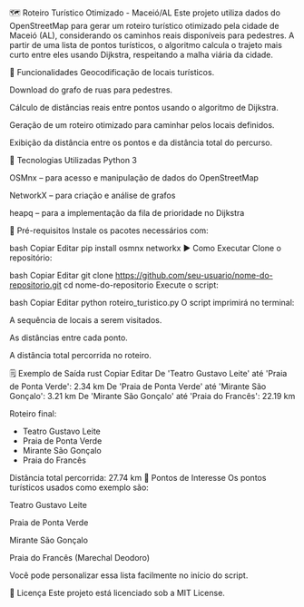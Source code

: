🗺️ Roteiro Turístico Otimizado - Maceió/AL
Este projeto utiliza dados do OpenStreetMap para gerar um roteiro turístico otimizado pela cidade de Maceió (AL), considerando os caminhos reais disponíveis para pedestres. A partir de uma lista de pontos turísticos, o algoritmo calcula o trajeto mais curto entre eles usando Dijkstra, respeitando a malha viária da cidade.

🚀 Funcionalidades
Geocodificação de locais turísticos.

Download do grafo de ruas para pedestres.

Cálculo de distâncias reais entre pontos usando o algoritmo de Dijkstra.

Geração de um roteiro otimizado para caminhar pelos locais definidos.

Exibição da distância entre os pontos e da distância total do percurso.

🧰 Tecnologias Utilizadas
Python 3

OSMnx – para acesso e manipulação de dados do OpenStreetMap

NetworkX – para criação e análise de grafos

heapq – para a implementação da fila de prioridade no Dijkstra

📌 Pré-requisitos
Instale os pacotes necessários com:

bash
Copiar
Editar
pip install osmnx networkx
▶️ Como Executar
Clone o repositório:

bash
Copiar
Editar
git clone https://github.com/seu-usuario/nome-do-repositorio.git
cd nome-do-repositorio
Execute o script:

bash
Copiar
Editar
python roteiro_turistico.py
O script imprimirá no terminal:

A sequência de locais a serem visitados.

As distâncias entre cada ponto.

A distância total percorrida no roteiro.

🗒️ Exemplo de Saída
rust
Copiar
Editar
De 'Teatro Gustavo Leite' até 'Praia de Ponta Verde': 2.34 km
De 'Praia de Ponta Verde' até 'Mirante São Gonçalo': 3.21 km
De 'Mirante São Gonçalo' até 'Praia do Francês': 22.19 km

Roteiro final:
- Teatro Gustavo Leite
- Praia de Ponta Verde
- Mirante São Gonçalo
- Praia do Francês

Distância total percorrida: 27.74 km
📍 Pontos de Interesse
Os pontos turísticos usados como exemplo são:

Teatro Gustavo Leite

Praia de Ponta Verde

Mirante São Gonçalo

Praia do Francês (Marechal Deodoro)

Você pode personalizar essa lista facilmente no início do script.

📄 Licença
Este projeto está licenciado sob a MIT License.
